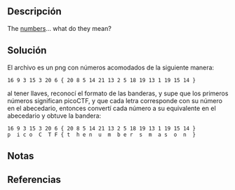## Descripción
The [numbers](https://jupiter.challenges.picoctf.org/static/f209a32253affb6f547a585649ba4fda/the_numbers.png)... what do they mean?
## Solución
El archivo es un png con números acomodados de la siguiente manera:
```
16 9 3 15 3 20 6 { 20 8 5 14 21 13 2 5 18 19 13 1 19 15 14 }
```
al tener llaves, reconocí el formato de las banderas, y supe que los primeros números significan picoCTF, y que cada letra corresponde con su número en el abecedario, entonces convertí cada número a su equivalente en el abecedario y obtuve la bandera:
```
16 9 3 15 3 20 6 { 20 8 5 14 21 13 2 5 18 19 13 1 19 15 14 }
p  i c o  C  T F { t  h e n  u  m  b e r  s  m  a s  o  n  }
```
## Notas
## Referencias
